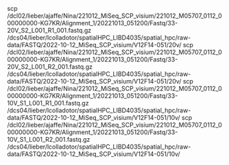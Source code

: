 scp /dcl02/lieber/ajaffe/Nina/221012_MiSeq_SCP_visium/221012_M05707_0112_000000000-KG7KR/Alignment_1/20221013_051200/Fastq/33-20V_S2_L001_R1_001.fastq.gz /dcs04/lieber/lcolladotor/spatialHPC_LIBD4035/spatial_hpc/raw-data/FASTQ/2022-10-12_MiSeq_SCP_visium/V12F14-051/20v/
scp /dcl02/lieber/ajaffe/Nina/221012_MiSeq_SCP_visium/221012_M05707_0112_000000000-KG7KR/Alignment_1/20221013_051200/Fastq/33-20V_S2_L001_R2_001.fastq.gz /dcs04/lieber/lcolladotor/spatialHPC_LIBD4035/spatial_hpc/raw-data/FASTQ/2022-10-12_MiSeq_SCP_visium/V12F14-051/20v/
scp /dcl02/lieber/ajaffe/Nina/221012_MiSeq_SCP_visium/221012_M05707_0112_000000000-KG7KR/Alignment_1/20221013_051200/Fastq/33-10V_S1_L001_R1_001.fastq.gz /dcs04/lieber/lcolladotor/spatialHPC_LIBD4035/spatial_hpc/raw-data/FASTQ/2022-10-12_MiSeq_SCP_visium/V12F14-051/10v/
scp /dcl02/lieber/ajaffe/Nina/221012_MiSeq_SCP_visium/221012_M05707_0112_000000000-KG7KR/Alignment_1/20221013_051200/Fastq/33-10V_S1_L001_R2_001.fastq.gz /dcs04/lieber/lcolladotor/spatialHPC_LIBD4035/spatial_hpc/raw-data/FASTQ/2022-10-12_MiSeq_SCP_visium/V12F14-051/10v/